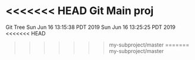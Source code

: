 <<<<<<< HEAD
Git Main proj
=======
Git Tree
Sun Jun 16 13:15:38 PDT 2019
Sun Jun 16 13:25:25 PDT 2019
<<<<<<< HEAD
>>>>>>> my-subproject/master
=======
>>>>>>> my-subproject/master
